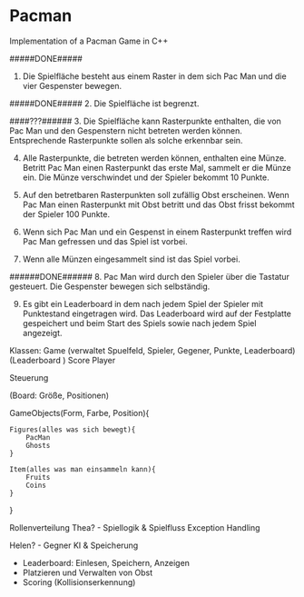 # Pacman
Implementation of a Pacman Game in C++

#####DONE#####
1. Die Spielfläche besteht aus einem Raster in dem sich Pac Man und die vier Gespenster bewegen.  

#####DONE#####
2. Die Spielfläche ist begrenzt.  

####???######
3. Die Spielfläche kann Rasterpunkte enthalten, die von Pac Man und den Gespenstern nicht betreten werden können. Entsprechende Rasterpunkte sollen als solche erkennbar sein. 

4. Alle Rasterpunkte, die betreten werden können, enthalten eine Münze. Betritt Pac Man einen Rasterpunkt das erste Mal, sammelt er die Münze ein. Die Münze verschwindet und der Spieler bekommt 10 Punkte. 

5. Auf den betretbaren Rasterpunkten soll zufällig Obst erscheinen. Wenn Pac Man einen Rasterpunkt mit Obst betritt und das Obst frisst bekommt der Spieler 100 Punkte. 

6. Wenn sich Pac Man und ein Gespenst in einem Rasterpunkt treffen wird Pac Man gefressen und das Spiel ist vorbei. 

7. Wenn alle Münzen eingesammelt sind ist das Spiel vorbei.  

######DONE######
8. Pac Man wird durch den Spieler über die Tastatur gesteuert. Die Gespenster bewegen sich selbständig. 

9. Es gibt ein Leaderboard in dem nach jedem Spiel der Spieler mit Punktestand eingetragen wird. Das Leaderboard wird auf der Festplatte gespeichert und beim Start des Spiels sowie nach jedem Spiel angezeigt. 


Klassen:
Game (verwaltet Spuelfeld, Spieler, Gegener, Punkte, Leaderboard)
(Leaderboard )
Score
Player

Steuerung

(Board: Größe, Positionen)

GameObjects(Form, Farbe, Position){
    
    Figures(alles was sich bewegt){
        PacMan
        Ghosts
    }

    Item(alles was man einsammeln kann){
        Fruits
        Coins
    }    
}






Rollenverteilung
Thea? - Spiellogik & Spielfluss
Exception Handling




Helen? - Gegner KI & Speicherung
- Leaderboard: Einlesen, Speichern, Anzeigen
- Platzieren und Verwalten von Obst
- Scoring (Kollisionserkennung)



